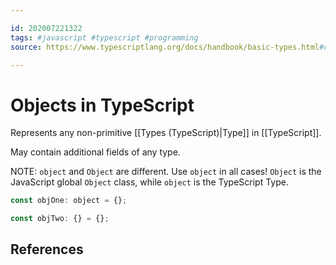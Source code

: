 ```yaml
---

id: 202007221322
tags: #javascript #typescript #programming
source: https://www.typescriptlang.org/docs/handbook/basic-types.html#object

---
```


# Objects in TypeScript
Represents any non-primitive [[Types (TypeScript)|Type]] in [[TypeScript]]. 

May contain additional fields of any type.

NOTE: `object` and `Object` are different. Use `object` in all cases! `Object` is the JavaScript global `Object` class, while `object` is the TypeScript Type.

```js
const objOne: object = {};

const objTwo: {} = {};

```


## References

